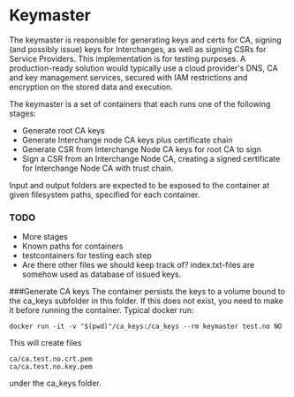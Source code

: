 # Keymaster

The keymaster is responsible for generating keys and certs for CA, signing (and possibly issue) 
keys for Interchanges, as well as signing CSRs for Service Providers. 
This implementation is for testing purposes. A production-ready solution would typically
use a cloud provider's DNS, CA and key management services, secured with IAM restrictions and encryption on the stored 
data and execution.

The keymaster is a set of containers that each runs one of the following stages:
 * Generate root CA keys
 * Generate Interchange node CA keys plus certificate chain
 * Generate CSR from Interchange Node CA keys for root CA to sign 
 * Sign a CSR from an Interchange Node CA, creating a signed certificate for Interchange Node CA with trust chain.

Input and output folders are expected to be exposed to the container at given filesystem paths, specified for each 
container.

### TODO 
 * More stages
 * Known paths for containers
 * testcontainers for testing each step
 * Are there other files we should keep track of? index.txt-files are somehow used as database of issued keys.

###Generate CA keys
The container persists the keys to a volume bound to the ca_keys subfolder in this folder. 
If this does not exist, you need to make it before running the container.
Typical docker run:

``
docker run -it -v "$(pwd)"/ca_keys:/ca_keys --rm keymaster test.no NO
``

This will create files
```
ca/ca.test.no.crt.pem
ca/ca.test.no.key.pem
```
under the ca_keys folder.

